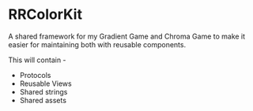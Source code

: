 # RRColorKit

A shared framework for my Gradient Game and Chroma Game to make it easier for maintaining both with reusable components.

This will contain -

- Protocols 
- Reusable Views
- Shared strings
- Shared assets

